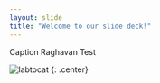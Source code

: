 ```yaml
---
layout: slide
title: "Welcome to our slide deck!"
---
```


Caption Raghavan Test

![labtocat](https://octodex.github.com/images/labtocat.png)
{: .center}
